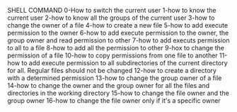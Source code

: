 SHELL COMMAND
0-How to switch the current user
1-how to know the current user
2-how to know all the groups of the current user
3-how to change the owner of a file
4-how to create a new file
5-how to add execute permission to the owner
6-how to add execute permission to the owner, the group owner and read permission to other
7-how to add executs permission to all to a file
8-how to add all the permission to other
9-hox to change the permission of a file
10-how to copy permissions from one file to another
11-how to add execute permission to all subdirectories of the current directory for all. Regular files should not be changed
12-how to create a directory with a determined permission
13-how to change the group owner of a file
14-how to change the owner and the group owner for all the files and directories in the working directory
15-how to change the file owner and the group owner
16-how to change the file owner only if it's a specific owner